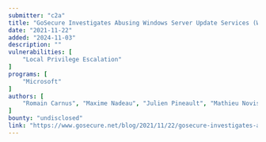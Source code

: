 ```yaml
---
submitter: "c2a"
title: "GoSecure Investigates Abusing Windows Server Update Services (WSUS) to Enable NTLM Relaying Attacks"
date: "2021-11-22"
added: "2024-11-03"
description: ""
vulnerabilities: [
    "Local Privilege Escalation"
]
programs: [
    "Microsoft"
]
authors: [
    "Romain Carnus", "Maxime Nadeau", "Julien Pineault", "Mathieu Novis"
]
bounty: "undisclosed"
link: "https://www.gosecure.net/blog/2021/11/22/gosecure-investigates-abusing-windows-server-update-services-wsus-to-enable-ntlm-relaying-attacks/"
---
```




